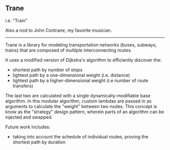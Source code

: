 ## Trane

i.e. "Train"

Also a nod to John Contrane, my favorite musician.

<hr>

Trane is a library for modeling transportation networks (buses, subways, trains) that are composed of multiple interconnecting routes.

It uses a modified version of Dijkstra's algorithm to efficiently discover the:

- shortest path by number of stops
- lightest path by a one-dimensional weight (i.e. distance)
- lightest path by a higher-dimensional weight (i.e number of route transfers)

The last two are calculated with a single dynamically-modifiable base algorithm. In this modular algorithm, custom lambdas are passed in as arguments to calculate the "weight" between two nodes. This concept is know as the "strategy" design pattern, wherein parts of an algorithm can be injected and swapped.


Future work includes:

- taking into account the schedule of individual routes, proving the shortest path by duration